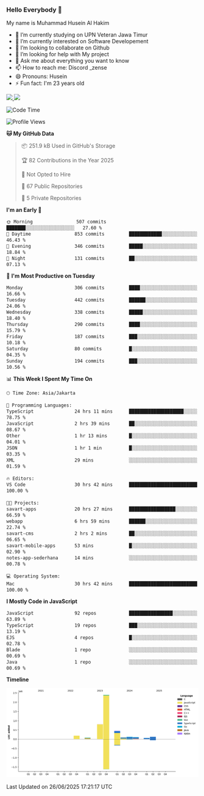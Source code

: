 ### Hello Everybody 👋

My name is Muhammad Husein Al Hakim

- 🔭 I’m currently studying on UPN Veteran Jawa Timur
- 🌱 I’m currently interested on Software Developement
- 👯 I’m looking to collaborate on Github
- 🤔 I’m looking for help with My project
- 💬 Ask me about everything you want to know
- 📫 How to reach me: Discord _zense
- 😄 Pronouns: Husein
- ⚡ Fun fact: I'm 23 years old

<p align="left">
<a href="https://github.com/huseinhq">
  <img height="180em" src="https://github-readme-stats-eight-theta.vercel.app/api?username=huseinhq&show_icons=true&theme=algolia&include_all_commits=true&count_private=true"/>
  <img height="180em" src="https://github-readme-stats-eight-theta.vercel.app/api/top-langs/?username=huseinhq&layout=compact&langs_count=8&theme=algolia"/>
</a>
</p>

<!--START_SECTION:waka-->
![Code Time](http://img.shields.io/badge/Code%20Time-2%2C313%20hrs%202%20mins-blue)

![Profile Views](http://img.shields.io/badge/Profile%20Views-2-blue)

**🐱 My GitHub Data** 

> 📦 251.9 kB Used in GitHub's Storage 
 > 
> 🏆 82 Contributions in the Year 2025
 > 
> 🚫 Not Opted to Hire
 > 
> 📜 67 Public Repositories 
 > 
> 🔑 5 Private Repositories 
 > 
**I'm an Early 🐤** 

```text
🌞 Morning                507 commits         ███████░░░░░░░░░░░░░░░░░░   27.60 % 
🌆 Daytime                853 commits         ████████████░░░░░░░░░░░░░   46.43 % 
🌃 Evening                346 commits         █████░░░░░░░░░░░░░░░░░░░░   18.84 % 
🌙 Night                  131 commits         ██░░░░░░░░░░░░░░░░░░░░░░░   07.13 % 
```
📅 **I'm Most Productive on Tuesday** 

```text
Monday                   306 commits         ████░░░░░░░░░░░░░░░░░░░░░   16.66 % 
Tuesday                  442 commits         ██████░░░░░░░░░░░░░░░░░░░   24.06 % 
Wednesday                338 commits         █████░░░░░░░░░░░░░░░░░░░░   18.40 % 
Thursday                 290 commits         ████░░░░░░░░░░░░░░░░░░░░░   15.79 % 
Friday                   187 commits         ███░░░░░░░░░░░░░░░░░░░░░░   10.18 % 
Saturday                 80 commits          █░░░░░░░░░░░░░░░░░░░░░░░░   04.35 % 
Sunday                   194 commits         ███░░░░░░░░░░░░░░░░░░░░░░   10.56 % 
```


📊 **This Week I Spent My Time On** 

```text
🕑︎ Time Zone: Asia/Jakarta

💬 Programming Languages: 
TypeScript               24 hrs 11 mins      ████████████████████░░░░░   78.75 % 
JavaScript               2 hrs 39 mins       ██░░░░░░░░░░░░░░░░░░░░░░░   08.67 % 
Other                    1 hr 13 mins        █░░░░░░░░░░░░░░░░░░░░░░░░   04.01 % 
JSON                     1 hr 1 min          █░░░░░░░░░░░░░░░░░░░░░░░░   03.35 % 
XML                      29 mins             ░░░░░░░░░░░░░░░░░░░░░░░░░   01.59 % 

🔥 Editors: 
VS Code                  30 hrs 42 mins      █████████████████████████   100.00 % 

🐱‍💻 Projects: 
savart-apps              20 hrs 27 mins      █████████████████░░░░░░░░   66.59 % 
webapp                   6 hrs 59 mins       ██████░░░░░░░░░░░░░░░░░░░   22.74 % 
savart-cms               2 hrs 2 mins        ██░░░░░░░░░░░░░░░░░░░░░░░   06.65 % 
savart-mobile-apps       53 mins             █░░░░░░░░░░░░░░░░░░░░░░░░   02.90 % 
notes-app-sederhana      14 mins             ░░░░░░░░░░░░░░░░░░░░░░░░░   00.78 % 

💻 Operating System: 
Mac                      30 hrs 42 mins      █████████████████████████   100.00 % 
```

**I Mostly Code in JavaScript** 

```text
JavaScript               92 repos            ████████████████░░░░░░░░░   63.89 % 
TypeScript               19 repos            ███░░░░░░░░░░░░░░░░░░░░░░   13.19 % 
EJS                      4 repos             █░░░░░░░░░░░░░░░░░░░░░░░░   02.78 % 
Blade                    1 repo              ░░░░░░░░░░░░░░░░░░░░░░░░░   00.69 % 
Java                     1 repo              ░░░░░░░░░░░░░░░░░░░░░░░░░   00.69 % 
```



**Timeline**

![Lines of Code chart](https://raw.githubusercontent.com/HuseinHQ/HuseinHQ/main/assets/bar_graph.png)


 Last Updated on 26/06/2025 17:21:17 UTC
<!--END_SECTION:waka-->
